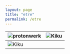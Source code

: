 ```yaml
---
layout: page
title: "etre"
permalink: /etre
---
```



| ![protonwerk](https://github.com/kbys88/kbys88.github.io/assets/142012962/e4834db3-b2be-4e9c-b1f0-8458be217a95)       | ![Kiku](docs/snapshot/sub.jpeg) |
| --------------------------------------- | --------------------------------------- |
| ![Kiku](docs/snapshot/user-center.jpeg) |                                         |

